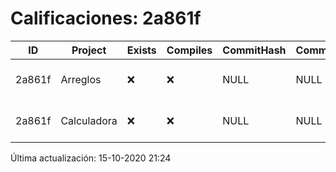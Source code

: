 # Calificaciones: 2a861f
|ID|Project|Exists|Compiles|CommitHash|CommitDate|CheckDate|Comments|
|-|-|-|-|-|-|-|-|
|2a861f|Arreglos|❌|❌|NULL|NULL|15-10-2020 21:24:04|No se encontró el archivo en PracticasComputacionI/Arreglos/Arreglos.cpp|
|2a861f|Calculadora|❌|❌|NULL|NULL|15-10-2020 21:24:03|No se encontró el archivo en PracticasComputacionI/Calculadora/Calculadora.cpp|

Última actualización: 15-10-2020 21:24